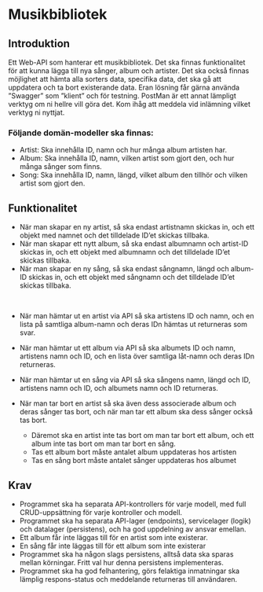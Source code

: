 # Musikbibliotek

## Introduktion
Ett Web-API som hanterar ett musikbibliotek. Det ska finnas funktionalitet för att kunna lägga till nya sånger, album och artister. Det ska också finnas möjlighet att hämta alla sorters data, specifika data, det ska gå att uppdatera och ta bort existerande data. Eran lösning får gärna använda ”Swagger” som ”klient” och för testning. PostMan är ett annat lämpligt verktyg om ni hellre vill göra det. Kom ihåg att meddela vid inlämning vilket verktyg ni nyttjat.

### Följande domän-modeller ska finnas:

* Artist: Ska innehålla ID, namn och hur många album artisten har.
* Album: Ska innehålla ID, namn, vilken artist som gjort den, och hur många sånger som finns.
* Song: Ska innehålla ID, namn, längd, vilket album den tillhör och vilken artist som gjort den.

## Funktionalitet
* När man skapar en ny artist, så ska endast artistnamn skickas in, och ett objekt med namnet och det tilldelade ID’et skickas tillbaka.
* När man skapar ett nytt album, så ska endast albumnamn och artist-ID skickas in, och ett objekt med albumnamn och det tilldelade ID’et skickas tillbaka.
* När man skapar en ny sång, så ska endast sångnamn, längd och album-ID skickas in, och ett objekt med sångnamn och det tilldelade ID’et skickas tillbaka. 
<br/>

* När man hämtar ut en artist via API så ska artistens ID och namn, och en lista på samtliga album-namn och deras IDn hämtas ut returneras som svar.
* När man hämtar ut ett album via API så ska albumets ID och namn, artistens namn och ID, och en lista över samtliga låt-namn och deras IDn returneras.
* När man hämtar ut en sång via API så ska sångens namn, längd och ID, artistens namn och ID, och albumets namn och ID returneras.
 

* När man tar bort en artist så ska även dess associerade album och deras sånger tas bort, och när man tar ett album ska dess sånger också tas bort.
  * Däremot ska en artist inte tas bort om man tar bort ett album, och ett album inte tas bort om man tar bort en sång.
  * Tas ett album bort måste antalet album uppdateras hos artisten
  * Tas en sång bort måste antalet sånger uppdateras hos albumet

## Krav
* Programmet ska ha separata API-kontrollers för varje modell, med full CRUD-uppsättning för varje kontroller och modell.
* Programmet ska ha separata API-lager (endpoints), servicelager (logik) och datalager (persistens), och ha god uppdelning av ansvar emellan.
* Ett album får inte läggas till för en artist som inte existerar.
* En sång får inte läggas till för ett album som inte existerar
* Programmet ska ha någon slags persistens, alltså data ska sparas mellan körningar. Fritt val hur denna persistens implementeras.
* Programmet ska ha god felhantering, görs felaktiga inmatningar ska lämplig respons-status och meddelande returneras till användaren.
 
